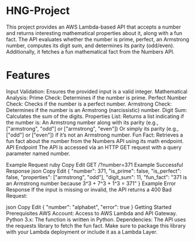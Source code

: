 # HNG-Project
This project provides an AWS Lambda-based API that accepts a number and returns interesting mathematical properties about it, along with a fun fact. The API evaluates whether the number is prime, perfect, an Armstrong number, computes its digit sum, and determines its parity (odd/even). Additionally, it fetches a fun mathematical fact from the Numbers API.

# Features
Input Validation: Ensures the provided input is a valid integer.
Mathematical Analysis:
Prime Check: Determines if the number is prime.
Perfect Number Check: Checks if the number is a perfect number.
Armstrong Check: Determines if the number is an Armstrong (narcissistic) number.
Digit Sum: Calculates the sum of the digits.
Properties List: Returns a list indicating if the number is:
An Armstrong number along with its parity (e.g., ["armstrong", "odd"] or ["armstrong", "even"])
Or simply its parity (e.g., ["odd"] or ["even"]) if it’s not an Armstrong number.
Fun Fact: Retrieves a fun fact about the number from the Numbers API using its math endpoint.
API Endpoint
The API is accessed via an HTTP GET request with a query parameter named number.

Example Request
ruby
Copy
Edit
GET /?number=371
Example Successful Response
json
Copy
Edit
{
  "number": 371,
  "is_prime": false,
  "is_perfect": false,
  "properties": ["armstrong", "odd"],
  "digit_sum": 11,
  "fun_fact": "371 is an Armstrong number because 3^3 + 7^3 + 1^3 = 371"
}
Example Error Response
If the input is missing or invalid, the API returns a 400 Bad Request:

json
Copy
Edit
{
  "number": "alphabet",
  "error": true
}
Getting Started
Prerequisites
AWS Account: Access to AWS Lambda and API Gateway.
Python 3.x: The function is written in Python.
Dependencies:
The API uses the requests library to fetch the fun fact. Make sure to package this library with your Lambda deployment or include it as a Lambda Layer.
